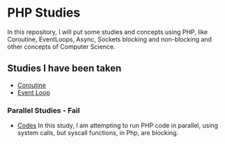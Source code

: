 # PHP Studies

In this repository, I will put some studies and concepts using PHP, like Coroutine, EventLoops, Async, Sockets blocking and non-blocking and other concepts of Computer Science.

## Studies I have been taken

- [Coroutine](https://github.com/lipeRefosco/coroutine-in-php)
- [Event Loop](https://github.com/lipeRefosco/php-studies/tree/main/eventloop)

### Parallel Studies - Fail
- [Codes](https://github.com/lipeRefosco/php-studies/tree/main/parallel)
In this study, I am attempting to run PHP code in parallel, using system calls, but syscall functions, in Php, are blocking.